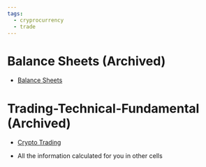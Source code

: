 ```yaml
---
tags:
  - cryprocurrency
  - trade
---
```

# Balance Sheets (Archived)
* [Balance Sheets](https://drive.google.com/drive/folders/14RghpFcBIfPZbTOqjgvw6OCzzeYOSPEy?usp=sharing)
  
# Trading-Technical-Fundamental (Archived)

* [Crypto Trading](../archive/trading-archive-2021.md)

* All the information calculated for you in other cells